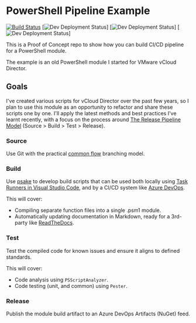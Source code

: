 # PowerShell Pipeline Example

[![Build Status](https://adamrushuk.visualstudio.com/PoC/_apis/build/status/PowerShellPipeline?branchName=master)](https://adamrushuk.visualstudio.com/PoC/_build/latest?definitionId=22&branchName=master)
[![Dev Deployment Status](https://adamrushuk.vsrm.visualstudio.com/_apis/public/Release/badge/4ce5af3d-5ed8-4548-8eda-4237b4c67331/1/1)]
[![Dev Deployment Status](https://adamrushuk.vsrm.visualstudio.com/_apis/public/Release/badge/4ce5af3d-5ed8-4548-8eda-4237b4c67331/1/1)]
[![Dev Deployment Status](https://adamrushuk.vsrm.visualstudio.com/_apis/public/Release/badge/4ce5af3d-5ed8-4548-8eda-4237b4c67331/1/1)]

This is a Proof of Concept repo to show how you can build CI/CD pipeline for a PowerShell module.

The example is an old PowerShell module I started for VMware vCloud Director.

## Goals

I've created various scripts for vCloud Director over the past few years, so I plan to use this module as an opportunity to refactor and share these scripts one by one. I'll apply the latest methods and best practices I've learnt recently, with a focus on the process around [The Release Pipeline Model](https://msdn.microsoft.com/en-us/powershell/dsc/whitepapers#the-release-pipeline-model) (Source > Build > Test > Release).

### Source

Use Git with the practical [common flow](https://commonflow.org/) branching model.

### Build

Use [psake](https://github.com/psake/psake) to develop build scripts that can be used both locally using [Task Runners in Visual Studio Code](https://code.visualstudio.com/docs/editor/tasks), and by a CI/CD system like [Azure DevOps](https://azure.microsoft.com/en-gb/services/devops/).

This will cover:

- Compiling separate function files into a single .psm1 module.
- Automatically updating documentation in Markdown, ready for a 3rd-party like
[ReadTheDocs](https://docs.readthedocs.io/en/latest/).

### Test

Test the compiled code for known issues and ensure it aligns to defined standards.

This will cover:

- Code analysis using `PSScriptAnalyzer`.
- Code testing (unit, and common) using `Pester`.

### Release

Publish the module build artifact to an Azure DevOps Artifacts (NuGet) feed.
